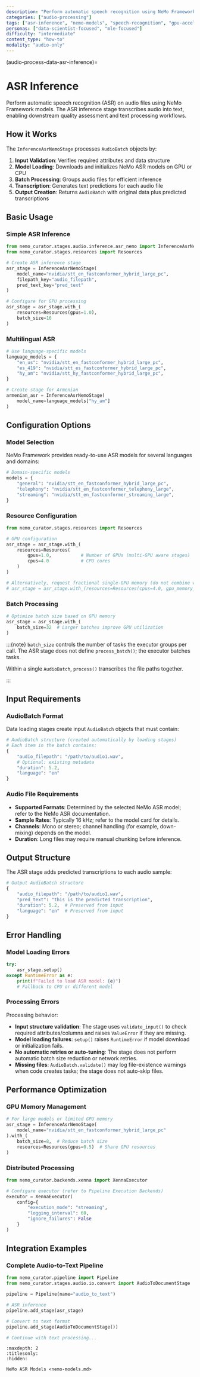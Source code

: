 ```yaml
---
description: "Perform automatic speech recognition using NeMo Framework models with GPU acceleration and batch processing"
categories: ["audio-processing"]
tags: ["asr-inference", "nemo-models", "speech-recognition", "gpu-accelerated", "batch-processing"]
personas: ["data-scientist-focused", "mle-focused"]
difficulty: "intermediate"
content_type: "how-to"
modality: "audio-only"
---
```


(audio-process-data-asr-inference)=

# ASR Inference

Perform automatic speech recognition (ASR) on audio files using NeMo Framework models. The ASR inference stage transcribes audio into text, enabling downstream quality assessment and text processing workflows.

## How it Works

The `InferenceAsrNemoStage` processes `AudioBatch` objects by:

1. **Input Validation**: Verifies required attributes and data structure
2. **Model Loading**: Downloads and initializes NeMo ASR models on GPU or CPU
3. **Batch Processing**: Groups audio files for efficient inference
4. **Transcription**: Generates text predictions for each audio file
5. **Output Creation**: Returns `AudioBatch` with original data plus predicted transcriptions

## Basic Usage

### Simple ASR Inference

```python
from nemo_curator.stages.audio.inference.asr_nemo import InferenceAsrNemoStage
from nemo_curator.stages.resources import Resources

# Create ASR inference stage
asr_stage = InferenceAsrNemoStage(
    model_name="nvidia/stt_en_fastconformer_hybrid_large_pc",
    filepath_key="audio_filepath",
    pred_text_key="pred_text"
)

# Configure for GPU processing
asr_stage = asr_stage.with_(
    resources=Resources(gpus=1.0),
    batch_size=16
)
```

### Multilingual ASR

```python
# Use language-specific models
language_models = {
    "en_us": "nvidia/stt_en_fastconformer_hybrid_large_pc",
    "es_419": "nvidia/stt_es_fastconformer_hybrid_large_pc", 
    "hy_am": "nvidia/stt_hy_fastconformer_hybrid_large_pc",
}

# Create stage for Armenian
armenian_asr = InferenceAsrNemoStage(
    model_name=language_models["hy_am"]
)
```

## Configuration Options

### Model Selection

NeMo Framework provides ready-to-use ASR models for several languages and domains:

```python
# Domain-specific models
models = {
    "general": "nvidia/stt_en_fastconformer_hybrid_large_pc",
    "telephony": "nvidia/stt_en_fastconformer_telephony_large",
    "streaming": "nvidia/stt_en_fastconformer_streaming_large",
}
```

### Resource Configuration

```python
from nemo_curator.stages.resources import Resources

# GPU configuration
asr_stage = asr_stage.with_(
    resources=Resources(
        gpus=1.0,           # Number of GPUs (multi-GPU aware stages)
        cpus=4.0            # CPU cores
    )
)

# Alternatively, request fractional single-GPU memory (do not combine with gpus):
# asr_stage = asr_stage.with_(resources=Resources(cpus=4.0, gpu_memory_gb=16.0))
```

### Batch Processing

```python
# Optimize batch size based on GPU memory
asr_stage = asr_stage.with_(
    batch_size=32  # Larger batches improve GPU utilization
)
```

:::{note} `batch_size` controls the number of tasks the executor groups per call. The ASR stage does not define `process_batch()`; the executor batches tasks.

Within a single `AudioBatch`, `process()` transcribes the file paths together.

:::

## Input Requirements

### AudioBatch Format

Data loading stages create input `AudioBatch` objects that must contain:

```python
# AudioBatch structure (created automatically by loading stages)
# Each item in the batch contains:
{
    "audio_filepath": "/path/to/audio1.wav",
    # Optional: existing metadata
    "duration": 5.2,
    "language": "en"
}
```

### Audio File Requirements

- **Supported Formats**: Determined by the selected NeMo ASR model; refer to the NeMo ASR documentation.
- **Sample Rates**: Typically 16 kHz; refer to the model card for details.
- **Channels**: Mono or stereo; channel handling (for example, down-mixing) depends on the model.
- **Duration**: Long files may require manual chunking before inference.

## Output Structure

The ASR stage adds predicted transcriptions to each audio sample:

```python
# Output AudioBatch structure
{
    "audio_filepath": "/path/to/audio1.wav",
    "pred_text": "this is the predicted transcription",
    "duration": 5.2,  # Preserved from input
    "language": "en"  # Preserved from input
}
```

## Error Handling

### Model Loading Errors

```python
try:
    asr_stage.setup()
except RuntimeError as e:
    print(f"Failed to load ASR model: {e}")
    # Fallback to CPU or different model
```

### Processing Errors

Processing behavior:

- **Input structure validation**: The stage uses `validate_input()` to check required attributes/columns and raises `ValueError` if they are missing.
- **Model loading failures**: `setup()` raises `RuntimeError` if model download or initialization fails.
- **No automatic retries or auto-tuning**: The stage does not perform automatic batch size reduction or network retries.
- **Missing files**: `AudioBatch.validate()` may log file-existence warnings when code creates tasks; the stage does not auto-skip files.

## Performance Optimization

### GPU Memory Management

```python
# For large models or limited GPU memory
asr_stage = InferenceAsrNemoStage(
    model_name="nvidia/stt_en_fastconformer_hybrid_large_pc"
).with_(
    batch_size=8,  # Reduce batch size
    resources=Resources(gpus=0.5)  # Share GPU resources
)
```

### Distributed Processing

```python
from nemo_curator.backends.xenna import XennaExecutor

# Configure executor (refer to Pipeline Execution Backends)
executor = XennaExecutor(
    config={
        "execution_mode": "streaming",
        "logging_interval": 60,
        "ignore_failures": False
    }
)
```

## Integration Examples

### Complete Audio-to-Text Pipeline

```python
from nemo_curator.pipeline import Pipeline
from nemo_curator.stages.audio.io.convert import AudioToDocumentStage

pipeline = Pipeline(name="audio_to_text")

# ASR inference
pipeline.add_stage(asr_stage)

# Convert to text format
pipeline.add_stage(AudioToDocumentStage())

# Continue with text processing...
```

```{toctree}
:maxdepth: 2
:titlesonly:
:hidden:

NeMo ASR Models <nemo-models.md>
```
